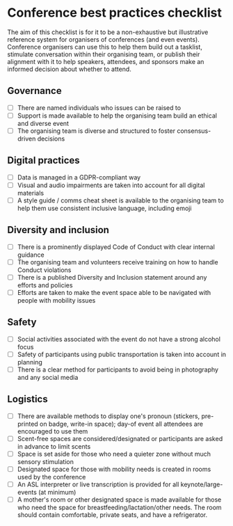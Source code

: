 # Conference best practices checklist
The aim of this checklist is for it to be a non-exhaustive but illustrative reference system for organisers of conferences (and even events). Conference organisers can use this to help them build out a tasklist, stimulate conversation within their organising team, or publish their alignment with it to help speakers, attendees, and sponsors make an informed decision about whether to attend.

## Governance
- [ ] There are named individuals who issues can be raised to
- [ ] Support is made available to help the organising team build an ethical and diverse event
- [ ] The organising team is diverse and structured to foster consensus-driven decisions

## Digital practices
- [ ] Data is managed in a GDPR-compliant way
- [ ] Visual and audio impairments are taken into account for all digital materials
- [ ] A style guide / comms cheat sheet is available to the organising team to help them use consistent inclusive language, including emoji

## Diversity and inclusion
- [ ] There is a prominently displayed Code of Conduct with clear internal guidance
- [ ] The organising team and volunteers receive training on how to handle Conduct violations
- [ ] There is a published Diversity and Inclusion statement around any efforts and policies
- [ ] Efforts are taken to make the event space able to be navigated with people with mobility issues

## Safety
- [ ] Social activities associated with the event do not have a strong alcohol focus
- [ ] Safety of participants using public transportation is taken into account in planning
- [ ] There is a clear method for participants to avoid being in photography and any social media

## Logistics
- [ ] There are available methods to display one's pronoun (stickers, pre-printed on badge, write-in space); day-of event all attendees are encouraged to use them
- [ ] Scent-free spaces are considered/designated or participants are asked in advance to limit scents
- [ ] Space is set aside for those who need a quieter zone without much sensory stimulation
- [ ] Designated space for those with mobility needs is created in rooms used by the conference
- [ ] An ASL interpreter or live transcription is provided for all keynote/large-events (at minimum)
- [ ] A mother's room or other designated space is made available for those who need the space for breastfeeding/lactation/other needs. The room should contain comfortable, private seats, and have a refrigerator.
